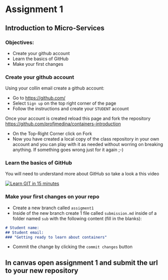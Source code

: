 # Assignment 1
## Introduction to Micro-Services

### Objectives:

- Create your github account
- Learn the basics of GitHub
- Make your first changes

### Create your github account

Using your collin email create a github account:
- Go to https://github.com/ 
- Select `Sign up` on the top right corner of the page
- Follow the instructions and create your `STUDENT` account

Once your account is created reload this page and fork the repository https://github.com/profjmedina/containers-introduction 
- On the Top-Right Corner click on Fork
- Now you have created a local copy of the class repository in your own account and you can play with it as needed without worring on breaking anything. If something goes wrong just for it again ;-) 

### Learn the basics of GitHub

You will need to understand more about GitHub so take a look a this video

[![Learn GIT in 15 minutes](http://img.youtube.com/vi/USjZcfj8yxE/0.jpg)](
https://www.youtube.com/watch?v=USjZcfj8yxE "Learn GIT in 15 minutes")

### Make your first changes on your repo

- Create a new branch called `assigment1`
- Inside of the new branch create 1 file called `submission.md` inside of a folder named `sub` with the following content (fill in the blanks):

```markdown
# Student name: 
## Student email:
### "Getting ready to learn about containers"
```

- Commit the change by clicking the `commit changes` button 

## In canvas open assignment 1 and submit the url to your new repository

